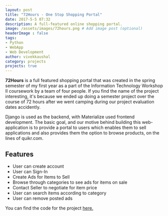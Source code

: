 ```yaml
---
layout: post
title: "72Hours - One Stop Shopping Portal"
date: 2017-5-5 07:32
description: A full-featured online shopping portal.
image: /assets/images/72hours.png # Add image post (optional)
headerImage : false
tags:
- Python
- WebApp
- Web Development
author: vivekkaushal
category: projects
projects: true
---
```


**72Hours** is a full featured shopping portal that was created in the spring semester of my first year as a part of the Information Technology Workshop II coursework by a team of four people.  If you find the name of the project interesting, it's because we ended up doing a semester project over the course of 72 hours after we went camping during our project evaluation dates accidently.

Django is used as the backend, with Materialize used frontend development. The basic goal, and our motive behind building this web-application is to provide a portal to users which enables them to sell applications and also provides them the option to browse products, on the lines of quikr.com.

## Features
- User can create account
- User can Sign-In
- Create Ads for Items to Sell
- Browse through categories to see ads for items on sale
- Contact Seller to negotiate for item price
- User can search items according to category
- User can remove posted ads

You can find the code for the project [here.](https://github.com/kaushalvivek/72Hours)
